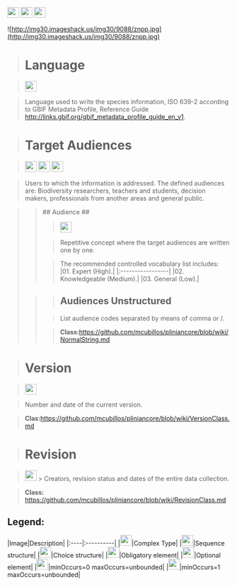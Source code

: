 <img src='http://img52.imageshack.us/img52/2777/elementkw.jpg' width='26' height='24' /> <img src='http://imageshack.us/a/img16/5397/multipleg.jpg' width='26' height='24' /> <img src='http://img6.imageshack.us/img6/1315/sequencej.jpg' width='26' height='24' />

![http://img30.imageshack.us/img30/9088/znpp.jpg](http://img30.imageshack.us/img30/9088/znpp.jpg)




> # Language #

> <img src='http://img585.imageshack.us/img585/4808/optional.jpg' width='26' height='24' />

> Language used to write the species information, ISO 639-2 according to GBIF Metadata Profile, Reference Guide http://links.gbif.org/gbif_metadata_profile_guide_en_v1.


> # Target Audiences #

> <img src='http://img585.imageshack.us/img585/4808/optional.jpg' width='26' height='24' /> <img src='http://imageshack.us/a/img16/5397/multipleg.jpg' width='26' height='24' /> <img src='http://img266.imageshack.us/img266/2791/choice.jpg' width='26' height='24' />

> Users to which the information is addressed. The defined audiences are: Biodiversity researchers, teachers and students, decision makers, professionals from another areas and general public.
<blockquote></li></ul>

<blockquote>## Audience ##

> <img src='http://img198.imageshack.us/img198/6134/unoinfinito.jpg' width='26' height='24' />

> Repetitive concept where the target audiences are written one by one.

> The recommended controlled vocabulary list includes:
|01. Expert (High).|
|:-----------------|
|02. Knowledgeable (Medium).|
|03. General (Low).|
</blockquote>
<blockquote>

> ## Audiences Unstructured ##

> List audience codes separated by means of comma or /.

> <b>Class:</b>https://github.com/mcubillos/pliniancore/blob/wiki/NormalString.md
</blockquote></blockquote>

> # Version #

> <img src='http://img52.imageshack.us/img52/2777/elementkw.jpg' width='26' height='24' />

> Number and date of the current version.

> <b>Clas:</b>https://github.com/mcubillos/pliniancore/blob/wiki/VersionClass.md

> # Revision #

> <img src='http://img585.imageshack.us/img585/4808/optional.jpg' width='26' height='24' />
> > Creators, revision status and dates of the entire data collection.


> <b>Class:</b> https://github.com/mcubillos/pliniancore/blob/wiki/RevisionClass.md


<h2><b>Legend:</b></h2>
|Image|Description|
|:----|:----------|
|<img src='http://imageshack.us/a/img16/5397/multipleg.jpg' width='26' height='24' />|Complex Type|
|<img src='http://img6.imageshack.us/img6/1315/sequencej.jpg' width='26' height='24' />|Sequence structure|
|<img src='http://img266.imageshack.us/img266/2791/choice.jpg' width='26' height='24' />|Choice structure|
|<img src='http://img52.imageshack.us/img52/2777/elementkw.jpg' width='26' height='24' />|Obligatory element|
|<img src='http://img585.imageshack.us/img585/4808/optional.jpg' width='26' height='24' />|Optional element|
|<img src='http://img19.imageshack.us/img19/4356/infinitol.jpg' width='26' height='24' />|minOccurs=0 maxOccurs=unbounded|
|<img src='http://img198.imageshack.us/img198/6134/unoinfinito.jpg' width='26' height='24' />|minOccurs=1 maxOccurs=unbounded|
